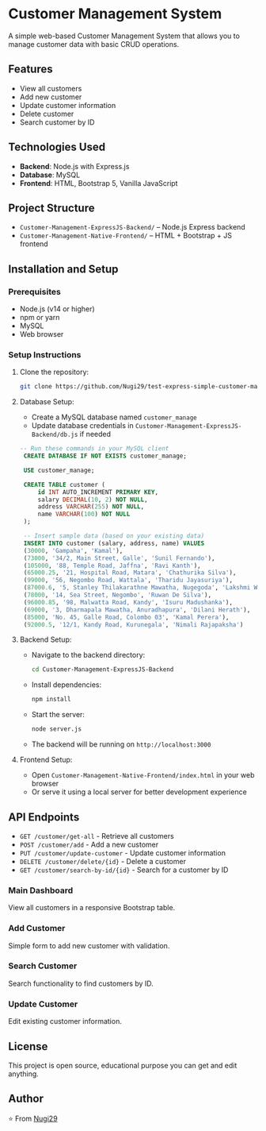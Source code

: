 # Customer Management System

A simple web-based Customer Management System that allows you to manage customer data with basic CRUD operations.

## Features

- View all customers
- Add new customer
- Update customer information
- Delete customer
- Search customer by ID

## Technologies Used

- **Backend**: Node.js with Express.js
- **Database**: MySQL
- **Frontend**: HTML, Bootstrap 5, Vanilla JavaScript

## Project Structure

- `Customer-Management-ExpressJS-Backend/` – Node.js Express backend
- `Customer-Management-Native-Frontend/` – HTML + Bootstrap + JS frontend

## Installation and Setup

### Prerequisites
- Node.js (v14 or higher)
- npm or yarn
- MySQL
- Web browser

### Setup Instructions

1. Clone the repository:
   ```bash
   git clone https://github.com/Nugi29/test-express-simple-customer-management-sys.git

   ```

2. Database Setup:
   - Create a MySQL database named `customer_manage`
   - Update database credentials in `Customer-Management-ExpressJS-Backend/db.js` if needed
   ```sql
   -- Run these commands in your MySQL client
    CREATE DATABASE IF NOT EXISTS customer_manage;

    USE customer_manage;

    CREATE TABLE customer (
        id INT AUTO_INCREMENT PRIMARY KEY,
        salary DECIMAL(10, 2) NOT NULL,
        address VARCHAR(255) NOT NULL,
        name VARCHAR(100) NOT NULL
    );

    -- Insert sample data (based on your existing data)
    INSERT INTO customer (salary, address, name) VALUES
    (30000, 'Gampaha', 'Kamal'),
    (73000, '34/2, Main Street, Galle', 'Sunil Fernando'),
    (105000, '88, Temple Road, Jaffna', 'Ravi Kanth'),
    (65000.25, '21, Hospital Road, Matara', 'Chathurika Silva'),
    (99000, '56, Negombo Road, Wattala', 'Tharidu Jayasuriya'),
    (87000.6, '5, Stanley Thilakarathne Mawatha, Nugegoda', 'Lakshmi Wijesinghe'),
    (78000, '14, Sea Street, Negombo', 'Ruwan De Silva'),
    (96000.85, '98, Malwatta Road, Kandy', 'Isuru Madushanka'),
    (69000, '3, Dharmapala Mawatha, Anuradhapura', 'Dilani Herath'),
    (85000, 'No. 45, Galle Road, Colombo 03', 'Kamal Perera'),
    (92000.5, '12/1, Kandy Road, Kurunegala', 'Nimali Rajapaksha')
   ```

3. Backend Setup:
   - Navigate to the backend directory:
     ```bash
     cd Customer-Management-ExpressJS-Backend
     ```
   - Install dependencies:
     ```bash
     npm install
     ```
   - Start the server:
     ```bash
     node server.js
     ```
   - The backend will be running on `http://localhost:3000`

4. Frontend Setup:
   - Open `Customer-Management-Native-Frontend/index.html` in your web browser
   - Or serve it using a local server for better development experience

## API Endpoints

- `GET /customer/get-all` - Retrieve all customers
- `POST /customer/add` - Add a new customer
- `PUT /customer/update-customer` - Update customer information
- `DELETE /customer/delete/{id}` - Delete a customer
- `GET /customer/search-by-id/{id}` - Search for a customer by ID

### Main Dashboard
View all customers in a responsive Bootstrap table.

### Add Customer
Simple form to add new customer with validation.

### Search Customer
Search functionality to find customers by ID.

### Update Customer
Edit existing customer information.

## License

This project is open source, educational purpose you can get and edit anything.

## Author

⭐️ From [Nugi29](https://github.com/Nugi29)
